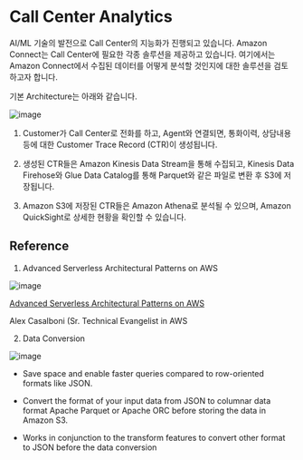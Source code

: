 # Call Center Analytics

AI/ML 기술의 발전으로 Call Center의 지능화가 진행되고 있습니다. Amazon Connect는 Call Center에 필요한 각종 솔루션을 제공하고 있습니다. 여기에서는 Amazon Connect에서 수집된 데이터를 어떻게 분석할 것인지에 대한 솔루션을 검토하고자 합니다. 

기본 Architecture는 아래와 같습니다. 

![image](https://user-images.githubusercontent.com/52392004/163653172-cbb93ddc-1f38-4b08-8ddf-6fd97c445d12.png)

1) Customer가 Call Center로 전화를 하고, Agent와 연결되면, 통화이력, 상담내용 등에 대한 Customer Trace Record (CTR)이 생성됩니다. 

2) 생성된 CTR들은 Amazon Kinesis Data Stream을 통해 수집되고, Kinesis Data Firehose와 Glue Data Catalog를 통해 Parquet와 같은 파일로 변환 후 S3에 저장됩니다.

3) Amazon S3에 저장된 CTR들은 Amazon Athena로 분석될 수 있으며, Amazon QuickSight로 상세한 현황을 확인할 수 있습니다. 

## Reference 

1) Advanced Serverless Architectural Patterns on AWS


![image](https://user-images.githubusercontent.com/52392004/163650956-5c269578-5202-4db8-9df2-b5a0fe52f4fa.png)

[Advanced Serverless Architectural Patterns on AWS](https://www.youtube.com/watch?v=o9YB2F3pCHU)

Alex Casalboni (Sr. Technical Evangelist in AWS

2) Data Conversion

![image](https://user-images.githubusercontent.com/52392004/163651834-8294f6a1-e8e4-4551-8ae0-c6cb01b25a7b.png)

- Save space and enable faster queries compared to row-oriented formats like JSON.

- Convert the format of your input data from JSON to columnar data format Apache Parquet or Apache ORC before storing the data in Amazon S3.

- Works in conjunction to the transform features to convert other format to JSON before the data conversion





